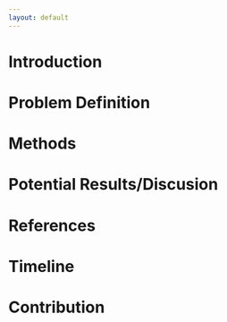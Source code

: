 ```yaml
---
layout: default
---
```


# Introduction


# Problem Definition


# Methods


# Potential Results/Discusion


# References


# Timeline


# Contribution

